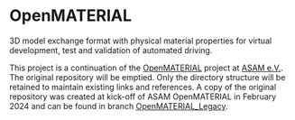 # OpenMATERIAL
3D model exchange format with physical material properties for virtual development, test and validation of automated driving.

This project is a continuation of the [OpenMATERIAL](https://github.com/LudwigFriedmann/OpenMATERIAL/) project at [ASAM e.V.](https://www.asam.net/).
The original repository will be emptied. Only the directory structure will be retained to maintain existing links and references.
A copy of the original repository was created at kick-off of ASAM OpenMATERIAL in February 2024 and can be found in branch [OpenMATERIAL_Legacy](tree/OpenMATERIAL_Legacy/).
